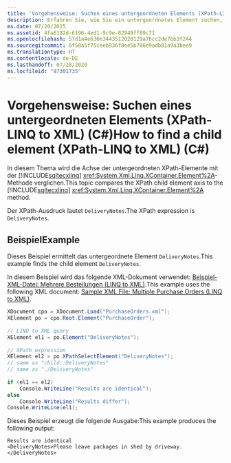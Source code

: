 ```yaml
---
title: 'Vorgehensweise: Suchen eines untergeordneten Elements (XPath-LINQ to XML) (C#)'
description: Erfahren Sie, wie Sie ein untergeordnetes Element suchen, indem Sie die Achse der untergeordneten XPath-Elemente mit der LINQ to XML Element-Methode vergleichen.
ms.date: 07/20/2015
ms.assetid: 4fa6182d-6196-4ed1-9c9e-82949ff89c71
ms.openlocfilehash: 57d1a4e636e3443512020129a76cc2de7bb3f244
ms.sourcegitcommit: 6f58a5f75ceeb936f8ee5b786e9adb81a9a3bee9
ms.translationtype: HT
ms.contentlocale: de-DE
ms.lasthandoff: 07/28/2020
ms.locfileid: "87301735"
---
```

# <a name="how-to-find-a-child-element-xpath-linq-to-xml-c"></a><span data-ttu-id="f71ce-103">Vorgehensweise: Suchen eines untergeordneten Elements (XPath-LINQ to XML) (C#)</span><span class="sxs-lookup"><span data-stu-id="f71ce-103">How to find a child element (XPath-LINQ to XML) (C#)</span></span>
<span data-ttu-id="f71ce-104">In diesem Thema wird die Achse der untergeordneten XPath-Elemente mit der [!INCLUDE[sqltecxlinq](~/includes/sqltecxlinq-md.md)] <xref:System.Xml.Linq.XContainer.Element%2A>-Methode verglichen.</span><span class="sxs-lookup"><span data-stu-id="f71ce-104">This topic compares the XPath child element axis to the [!INCLUDE[sqltecxlinq](~/includes/sqltecxlinq-md.md)] <xref:System.Xml.Linq.XContainer.Element%2A> method.</span></span>  
  
 <span data-ttu-id="f71ce-105">Der XPath-Ausdruck lautet `DeliveryNotes`.</span><span class="sxs-lookup"><span data-stu-id="f71ce-105">The XPath expression is `DeliveryNotes`.</span></span>  
  
## <a name="example"></a><span data-ttu-id="f71ce-106">Beispiel</span><span class="sxs-lookup"><span data-stu-id="f71ce-106">Example</span></span>  
 <span data-ttu-id="f71ce-107">Dieses Beispiel ermittelt das untergeordnete Element `DeliveryNotes`.</span><span class="sxs-lookup"><span data-stu-id="f71ce-107">This example finds the child element `DeliveryNotes`.</span></span>  
  
 <span data-ttu-id="f71ce-108">In diesem Beispiel wird das folgende XML-Dokument verwendet: [Beispiel-XML-Datei: Mehrere Bestellungen (LINQ to XML)](./sample-xml-file-multiple-purchase-orders-linq-to-xml.md).</span><span class="sxs-lookup"><span data-stu-id="f71ce-108">This example uses the following XML document: [Sample XML File: Multiple Purchase Orders (LINQ to XML)](./sample-xml-file-multiple-purchase-orders-linq-to-xml.md).</span></span>  
  
```csharp  
XDocument cpo = XDocument.Load("PurchaseOrders.xml");  
XElement po = cpo.Root.Element("PurchaseOrder");  
  
// LINQ to XML query  
XElement el1 = po.Element("DeliveryNotes");  
  
// XPath expression  
XElement el2 = po.XPathSelectElement("DeliveryNotes");  
// same as "child::DeliveryNotes"  
// same as "./DeliveryNotes"  
  
if (el1 == el2)  
    Console.WriteLine("Results are identical");  
else  
    Console.WriteLine("Results differ");  
Console.WriteLine(el1);  
```  
  
 <span data-ttu-id="f71ce-109">Dieses Beispiel erzeugt die folgende Ausgabe:</span><span class="sxs-lookup"><span data-stu-id="f71ce-109">This example produces the following output:</span></span>  
  
```output  
Results are identical  
<DeliveryNotes>Please leave packages in shed by driveway.</DeliveryNotes>  
```  
  